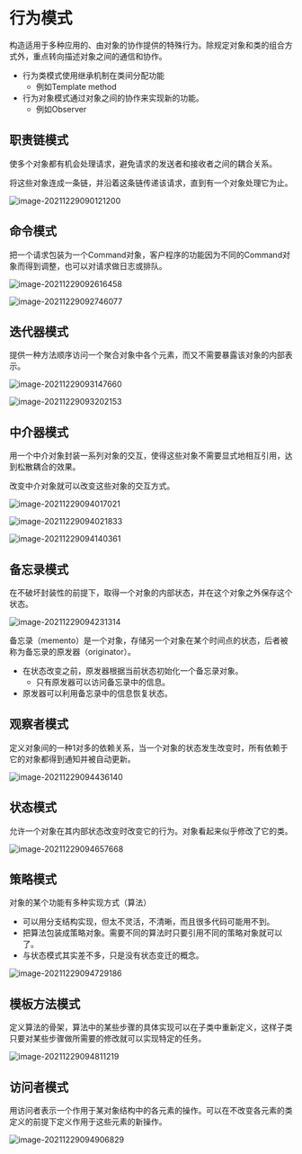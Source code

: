 # 行为模式

构造适用于多种应用的、由对象的协作提供的特殊行为。除规定对象和类的组合方式外，重点转向描述对象之间的通信和协作。

- 行为类模式使用继承机制在类间分配功能
  - 例如Template method
- 行为对象模式通过对象之间的协作来实现新的功能。
  - 例如Observer

## 职责链模式

使多个对象都有机会处理请求，避免请求的发送者和接收者之间的耦合关系。

将这些对象连成一条链，并沿着这条链传递该请求，直到有一个对象处理它为止。

![image-20211229090121200](https://ln-markdown-image-bucket.oss-cn-beijing.aliyuncs.com/img/image-20211229090121200.png)

## 命令模式

把一个请求包装为一个Command对象，客户程序的功能因为不同的Command对象而得到调整，也可以对请求做日志或排队。

![image-20211229092616458](https://ln-markdown-image-bucket.oss-cn-beijing.aliyuncs.com/img/image-20211229092616458.png)

![image-20211229092746077](https://ln-markdown-image-bucket.oss-cn-beijing.aliyuncs.com/img/image-20211229092746077.png)

## 迭代器模式

提供一种方法顺序访问一个聚合对象中各个元素，而又不需要暴露该对象的内部表示。

![image-20211229093147660](https://ln-markdown-image-bucket.oss-cn-beijing.aliyuncs.com/img/image-20211229093147660.png)

![image-20211229093202153](https://ln-markdown-image-bucket.oss-cn-beijing.aliyuncs.com/img/image-20211229093202153.png)

## 中介器模式

用一个中介对象封装一系列对象的交互，使得这些对象不需要显式地相互引用，达到松散耦合的效果。

改变中介对象就可以改变这些对象的交互方式。

![image-20211229094017021](https://ln-markdown-image-bucket.oss-cn-beijing.aliyuncs.com/img/image-20211229094017021.png)

![image-20211229094021833](https://ln-markdown-image-bucket.oss-cn-beijing.aliyuncs.com/img/image-20211229094021833.png)

![image-20211229094140361](https://ln-markdown-image-bucket.oss-cn-beijing.aliyuncs.com/img/image-20211229094140361.png)

## 备忘录模式

在不破坏封装性的前提下，取得一个对象的内部状态，并在这个对象之外保存这个状态。

![image-20211229094231314](https://ln-markdown-image-bucket.oss-cn-beijing.aliyuncs.com/img/image-20211229094231314.png)

备忘录（memento）是一个对象，存储另一个对象在某个时间点的状态，后者被称为备忘录的原发器（originator）。

- 在状态改变之前，原发器根据当前状态初始化一个备忘录对象。
  - 只有原发器可以访问备忘录中的信息。
- 原发器可以利用备忘录中的信息恢复状态。

## 观察者模式

定义对象间的一种1对多的依赖关系，当一个对象的状态发生改变时，所有依赖于它的对象都得到通知并被自动更新。

![image-20211229094436140](https://ln-markdown-image-bucket.oss-cn-beijing.aliyuncs.com/img/image-20211229094436140.png)

## 状态模式

允许一个对象在其内部状态改变时改变它的行为。对象看起来似乎修改了它的类。

![image-20211229094657668](https://ln-markdown-image-bucket.oss-cn-beijing.aliyuncs.com/img/image-20211229094657668.png)

## 策略模式

对象的某个功能有多种实现方式（算法）

- 可以用分支结构实现，但太不灵活，不清晰，而且很多代码可能用不到。
- 把算法包装成策略对象。需要不同的算法时只要引用不同的策略对象就可以了。
- 与状态模式其实差不多，只是没有状态变迁的概念。

![image-20211229094729186](https://ln-markdown-image-bucket.oss-cn-beijing.aliyuncs.com/img/image-20211229094729186.png)

## 模板方法模式

定义算法的骨架，算法中的某些步骤的具体实现可以在子类中重新定义，这样子类只要对某些步骤做所需要的修改就可以实现特定的任务。

![image-20211229094811219](https://ln-markdown-image-bucket.oss-cn-beijing.aliyuncs.com/img/image-20211229094811219.png)

## 访问者模式

用访问者表示一个作用于某对象结构中的各元素的操作。可以在不改变各元素的类定义的前提下定义作用于这些元素的新操作。

![image-20211229094906829](https://ln-markdown-image-bucket.oss-cn-beijing.aliyuncs.com/img/image-20211229094906829.png)

